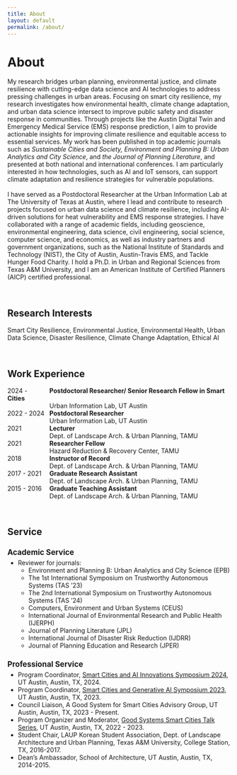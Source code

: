 ```yaml
---
title: About
layout: default
permalink: /about/
---
```

       
# About
<p>
My research bridges urban planning, environmental justice, and climate resilience with cutting-edge data science and AI technologies to address pressing challenges in urban areas. Focusing on smart city resilience, my research investigates how environmental health, climate change adaptation, and urban data science intersect to improve public safety and disaster response in communities. Through projects like the Austin Digital Twin and Emergency Medical Service (EMS) response prediction, I aim to provide actionable insights for improving climate resilience and equitable access to essential services. My work has been published in top academic journals such as <i>Sustainable Cities and Society, Environment and Planning B: Urban Analytics and City Science</i>, and <i>the Journal of Planning Literature</i>, and presented at both national and international conferences. I am particularly interested in how technologies, such as AI and IoT sensors, can support climate adaptation and resilience strategies for vulnerable populations.<br />
<br />
I have served as a Postdoctoral Researcher at the Urban Information Lab at The University of Texas at Austin, where I lead and contribute to research projects focused on urban data science and climate resilience, including AI-driven solutions for heat vulnerability and EMS response strategies. I have collaborated with a range of academic fields, including geoscience, environmental engineering, data science, civil engineering, social science, computer science, and economics, as well as industry partners and government organizations, such as the National Institute of Standards and Technology (NIST), the City of Austin, Austin-Travis EMS, and Tackle Hunger Food Charity. I hold a Ph.D. in Urban and Regional Sciences from Texas A&M University, and I am an American Institute of Certified Planners (AICP) certified professional.
</p>

<br />

## Research Interests

Smart City Resilience, Environmental Justice, Environmental Health, Urban Data Science, Disaster Resilience, Climate Change Adaptation, Ethical AI 

<br />

## Work Experience 
<p>
<span style="display:inline-block; width: 95px;">2024 -</span><b>Postdoctoral Researcher/ Senior Research Fellow in Smart Cities</b><br />
<span style="display:inline-block; text-indent: 95px;">Urban Information Lab, UT Austin</span><br />
<span style="display:inline-block; width: 95px;">2022 - 2024</span><b>Postdoctoral Researcher</b><br />
<span style="display:inline-block; text-indent: 95px;">Urban Information Lab, UT Austin</span><br />
<span style="display:inline-block; width: 95px;">2021 </span><b>Lecturer</b><br />
<span style="display:inline-block; text-indent: 95px;">Dept. of Landscape Arch. & Urban Planning, TAMU</span><br />
<span style="display:inline-block; width: 95px;">2021 </span><b>Researcher Fellow</b><br />
<span style="display:inline-block; text-indent: 95px;">Hazard Reduction & Recovery Center, TAMU</span><br />                                  
<span style="display:inline-block; width: 95px;">2018 </span><b>Instructor of Record</b><br />
<span style="display:inline-block; text-indent: 95px;">Dept. of Landscape Arch. & Urban Planning, TAMU</span><br />
<span style="display:inline-block; width: 95px;">2017 - 2021</span><b>Graduate Research Assistant</b><br />
<span style="display:inline-block; text-indent: 95px;">Dept. of Landscape Arch. & Urban Planning, TAMU</span><br />
<span style="display:inline-block; width: 95px;">2015 - 2016</span><b>Graduate Teaching Assistant</b><br />
<span style="display:inline-block; text-indent: 95px;">Dept. of Landscape Arch. & Urban Planning, TAMU</span>
</p>

<br />

## Service 

<div class="text-colored">
    <h2 style="margin-bottom: 5; font-size: 17px">Academic Service</h2>
    <ul style="margin-top: 0;">
        <li>Reviewer for journals: 
            <ul>
                <li>Environment and Planning B: Urban Analytics and City Science (EPB)</li>
                <li>The 1st International Symposium on Trustworthy Autonomous Systems (TAS ’23)</li>  
                <li>The 2nd International Symposium on Trustworthy Autonomous Systems (TAS ’24)</li>  
                <li>Computers, Environment and Urban Systems (CEUS)</li>  
                <li>International Journal of Environmental Research and Public Health (IJERPH)</li> 
                <li>Journal of Planning Literature (JPL)</li> 
                <li>International Journal of Disaster Risk Reduction (IJDRR)</li> 
                <li>Journal of Planning Education and Research (JPER)</li>            
            </ul>
        </li>
    </ul> 
</div>

<div class="text-colored">
    <h2 style="margin-bottom: 5; font-size: 17px">Professional Service</h2>
    <ul style="margin-top: 0;">
        <li>Program Coordinator, <a href="https://smartcitiessymposium2024.splashthat.com/" target="_blank">Smart Cities and AI Innovations Symposium 2024</a>, UT Austin, Austin, TX, 2024.</li> 
        <li>Program Coordinator, <a href="https://smartcitiessymposium.splashthat.com/" target="_blank">Smart Cities and Generative AI Symposium 2023</a>, UT Austin, Austin, TX, 2023.</li>
        <li>Council Liaison, A Good System for Smart Cities Advisory Group, UT Austin, Austin, TX, 2023 - Present.</li>
        <li>Program Organizer and Moderator, <a href="https://smartcity.tacc.utexas.edu/pages/events.html#E282128843" target="_blank">Good Systems Smart Cities Talk Series</a>, UT Austin, Austin, TX, 2022 - 2023.</li>
        <li>Student Chair, LAUP Korean Student Association, Dept. of Landscape Architecture and Urban Planning, Texas A&M University, College Station, TX, 2016-2017.</li>
        <li>Dean’s Ambassador, School of Architecture, UT Austin, Austin, TX, 2014-2015.</li>
    </ul>  
</div>

